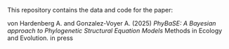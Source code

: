 This repository contains the data and code for the paper:

von Hardenberg A. and Gonzalez-Voyer A. (2025) *PhyBaSE: A Bayesian approach to Phylogenetic Structural Equation Models* Methods in Ecology and Evolution. in press



